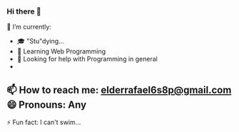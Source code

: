 ### Hi there 👋
    
🔭 I’m currently: 
- 🎓 "Stu"dying...
- 🌱 Learning Web Programming
- 🤔 Looking for help with Programming in general
- 
📫 How to reach me: elderrafael6s8p@gmail.com
😄 Pronouns: Any
-
⚡ Fun fact: I can't swim...

<!--
**Rafaelder/Rafaelder** is a ✨ _special_ ✨ repository because its `README.md` (this file) appears on your GitHub profile.

Here are some ideas to get you started:
- 👯 I’m looking to collaborate on ...

-->
